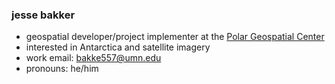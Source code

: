 ### jesse bakker 

- geospatial developer/project implementer at the [Polar Geospatial Center](https://github.com/PolarGeospatialCenter?q=&type=&language=&sort=)
- interested in Antarctica and satellite imagery
- work email: bakke557@umn.edu
- pronouns: he/him

<!--
**bakkerbakker/bakkerbakker** is a ✨ _special_ ✨ repository because its `README.md` (this file) appears on your GitHub profile.

Here are some ideas to get you started:

- 🔭 I’m currently working on ...
- 🌱 I’m currently learning ...
- 👯 I’m looking to collaborate on ...
- 🤔 I’m looking for help with ...
- 💬 Ask me about ...
- 📫 How to reach me: ...
- 😄 Pronouns: ...
- ⚡ Fun fact: ...
-->
